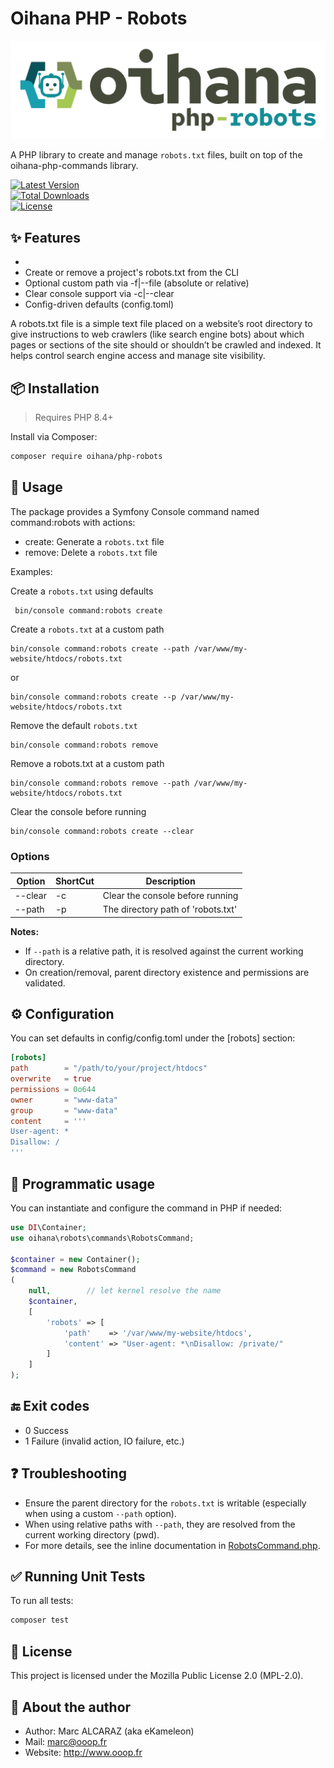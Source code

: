 # Oihana PHP - Robots

![Oihana PHP Robots](https://raw.githubusercontent.com/BcommeBois/oihana-php-robots/main/assets/images/oihana-php-robots-logo-inline-512x160.png)

A PHP library to create and manage `robots.txt` files, built on top of the oihana-php-commands library.

[![Latest Version](https://img.shields.io/packagist/v/oihana/php-robots.svg?style=flat-square)](https://packagist.org/packages/oihana/php-robots)  
[![Total Downloads](https://img.shields.io/packagist/dt/oihana/php-robots.svg?style=flat-square)](https://packagist.org/packages/oihana/php-robots)  
[![License](https://img.shields.io/packagist/l/oihana/php-robots.svg?style=flat-square)](LICENSE)

## ✨ Features
- 
- Create or remove a project's robots.txt from the CLI
- Optional custom path via -f|--file (absolute or relative)
- Clear console support via -c|--clear
- Config-driven defaults (config.toml)

A robots.txt file is a simple text file placed on a website’s root directory to give instructions to web crawlers (like search engine bots) about which pages or sections of the site should or shouldn’t be crawled and indexed. 
It helps control search engine access and manage site visibility.

## 📦 Installation

> Requires PHP 8.4+

Install via Composer:

```bash
composer require oihana/php-robots
```

## 🚀 Usage

The package provides a Symfony Console command named command:robots with actions:

- create: Generate a `robots.txt` file
- remove: Delete a `robots.txt` file

Examples:

Create a `robots.txt` using defaults
```shell
 bin/console command:robots create
```

Create a `robots.txt` at a custom path
```shell
bin/console command:robots create --path /var/www/my-website/htdocs/robots.txt
```
or
```shell
bin/console command:robots create --p /var/www/my-website/htdocs/robots.txt
```

Remove the default `robots.txt`
```shell
bin/console command:robots remove
```

Remove a robots.txt at a custom path
```shell
bin/console command:robots remove --path /var/www/my-website/htdocs/robots.txt
```

Clear the console before running
```shell
bin/console command:robots create --clear
```

### Options
| Option  | ShortCut | Description                        |
|---------|----------|------------------------------------|
| --clear | -c       | Clear the console before running   |
| --path  | -p       | The directory path of 'robots.txt' |


**Notes:**
- If `--path` is a relative path, it is resolved against the current working directory.
- On creation/removal, parent directory existence and permissions are validated.

## ⚙️ Configuration

You can set defaults in config/config.toml under the [robots] section:

```toml
[robots]
path        = "/path/to/your/project/htdocs"
overwrite   = true
permissions = 0o644
owner       = "www-data"
group       = "www-data"
content     = '''
User-agent: *
Disallow: /
'''
```

## 🧪 Programmatic usage

You can instantiate and configure the command in PHP if needed:

```php
use DI\Container;
use oihana\robots\commands\RobotsCommand;

$container = new Container();
$command = new RobotsCommand
(
    null,        // let kernel resolve the name
    $container,
    [
        'robots' => [
            'path'    => '/var/www/my-website/htdocs',
            'content' => "User-agent: *\nDisallow: /private/"
        ]
    ]
);
```

## 🔚 Exit codes
- 0 Success
- 1 Failure (invalid action, IO failure, etc.)

## ❓ Troubleshooting
- Ensure the parent directory for the `robots.txt` is writable (especially when using a custom `--path` option).
- When using relative paths with `--path`, they are resolved from the current working directory (pwd).
- For more details, see the inline documentation in [RobotsCommand.php](https://github.com/BcommeBois/oihana-php-robots/blob/main/src/oihana/robots/commands/RobotsCommand.php).

## ✅ Running Unit Tests

To run all tests:

```bash
composer test
```

## 🧾 License

This project is licensed under the Mozilla Public License 2.0 (MPL-2.0).

## 👤 About the author
- Author: Marc ALCARAZ (aka eKameleon)
- Mail: marc@ooop.fr
- Website: http://www.ooop.fr